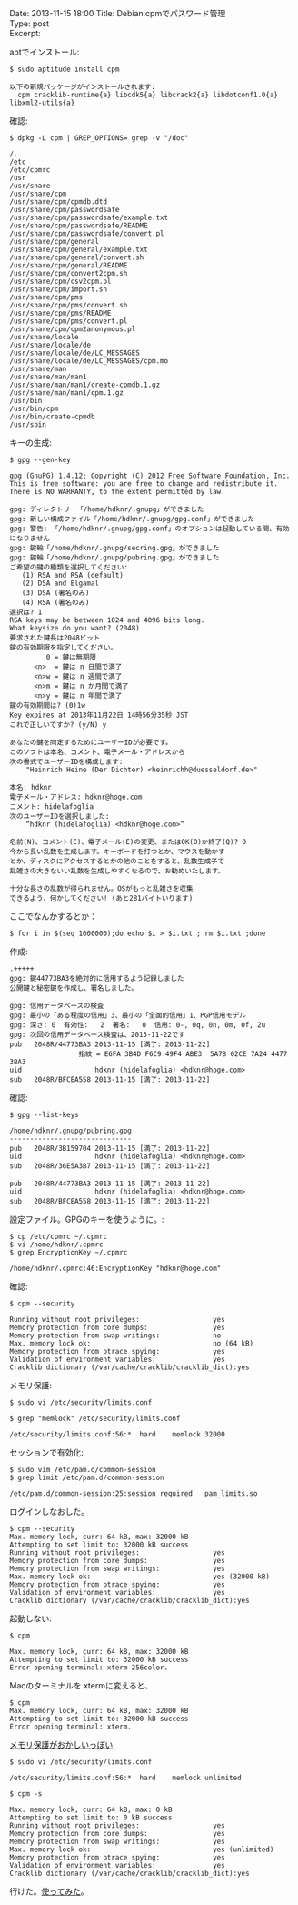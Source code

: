 Date: 2013-11-15  18:00 
Title: Debian:cpmでパスワード管理  
Type: post  
Excerpt:   



aptでインストール:

    $ sudo aptitude install cpm
    
    以下の新規パッケージがインストールされます:
      cpm cracklib-runtime{a} libcdk5{a} libcrack2{a} libdotconf1.0{a} libxml2-utils{a} 


確認:

    $ dpkg -L cpm | GREP_OPTIONS= grep -v "/doc"

    /.
    /etc
    /etc/cpmrc
    /usr
    /usr/share
    /usr/share/cpm
    /usr/share/cpm/cpmdb.dtd
    /usr/share/cpm/passwordsafe
    /usr/share/cpm/passwordsafe/example.txt
    /usr/share/cpm/passwordsafe/README
    /usr/share/cpm/passwordsafe/convert.pl
    /usr/share/cpm/general
    /usr/share/cpm/general/example.txt
    /usr/share/cpm/general/convert.sh
    /usr/share/cpm/general/README
    /usr/share/cpm/convert2cpm.sh
    /usr/share/cpm/csv2cpm.pl
    /usr/share/cpm/import.sh
    /usr/share/cpm/pms
    /usr/share/cpm/pms/convert.sh
    /usr/share/cpm/pms/README
    /usr/share/cpm/pms/convert.pl
    /usr/share/cpm/cpm2anonymous.pl
    /usr/share/locale
    /usr/share/locale/de
    /usr/share/locale/de/LC_MESSAGES
    /usr/share/locale/de/LC_MESSAGES/cpm.mo
    /usr/share/man
    /usr/share/man/man1
    /usr/share/man/man1/create-cpmdb.1.gz
    /usr/share/man/man1/cpm.1.gz
    /usr/bin
    /usr/bin/cpm
    /usr/bin/create-cpmdb
    /usr/sbin


キーの生成:


    $ gpg --gen-key
    
    gpg (GnuPG) 1.4.12; Copyright (C) 2012 Free Software Foundation, Inc.
    This is free software: you are free to change and redistribute it.
    There is NO WARRANTY, to the extent permitted by law.
    
    gpg: ディレクトリー「/home/hdknr/.gnupg」ができました
    gpg: 新しい構成ファイル「/home/hdknr/.gnupg/gpg.conf」ができました
    gpg: 警告: 「/home/hdknr/.gnupg/gpg.conf」のオプションは起動している間、有効になりません
    gpg: 鍵輪「/home/hdknr/.gnupg/secring.gpg」ができました
    gpg: 鍵輪「/home/hdknr/.gnupg/pubring.gpg」ができました
    ご希望の鍵の種類を選択してください:
       (1) RSA and RSA (default)
       (2) DSA and Elgamal
       (3) DSA (署名のみ)
       (4) RSA (署名のみ)
    選択は? 1
    RSA keys may be between 1024 and 4096 bits long.
    What keysize do you want? (2048) 
    要求された鍵長は2048ビット
    鍵の有効期限を指定してください。
             0 = 鍵は無期限
          <n>  = 鍵は n 日間で満了
          <n>w = 鍵は n 週間で満了
          <n>m = 鍵は n か月間で満了
          <n>y = 鍵は n 年間で満了
    鍵の有効期間は? (0)1w
    Key expires at 2013年11月22日 14時56分35秒 JST
    これで正しいですか? (y/N) y
    
    あなたの鍵を同定するためにユーザーIDが必要です。
    このソフトは本名、コメント、電子メール・アドレスから
    次の書式でユーザーIDを構成します:
        "Heinrich Heine (Der Dichter) <heinrichh@duesseldorf.de>"
    
    本名: hdknr
    電子メール・アドレス: hdknr@hoge.com
    コメント: hidelafoglia
    次のユーザーIDを選択しました:
        “hdknr (hidelafoglia) <hdknr@hoge.com>”
    
    名前(N)、コメント(C)、電子メール(E)の変更、またはOK(O)か終了(Q)? O
    今から長い乱数を生成します。キーボードを打つとか、マウスを動かす
    とか、ディスクにアクセスするとかの他のことをすると、乱数生成子で
    乱雑さの大きないい乱数を生成しやすくなるので、お勧めいたします。
    
    十分な長さの乱数が得られません。OSがもっと乱雑さを収集
    できるよう、何かしてください! (あと281バイトいります)


ここでなんかするとか：

    $ for i in $(seq 1000000);do echo $i > $i.txt ; rm $i.txt ;done


作成:

    .+++++
    gpg: 鍵44773BA3を絶対的に信用するよう記録しました
    公開鍵と秘密鍵を作成し、署名しました。
    
    gpg: 信用データベースの検査
    gpg: 最小の「ある程度の信用」3、最小の「全面的信用」1、PGP信用モデル
    gpg: 深さ: 0  有効性:   2  署名:   0  信用: 0-, 0q, 0n, 0m, 0f, 2u
    gpg: 次回の信用データベース検査は、2013-11-22です
    pub   2048R/44773BA3 2013-11-15 [満了: 2013-11-22]
                     指紋 = E6FA 3B4D F6C9 49F4 ABE3  5A7B 02CE 7A24 4477 3BA3
    uid                  hdknr (hidelafoglia) <hdknr@hoge.com>
    sub   2048R/BFCEA558 2013-11-15 [満了: 2013-11-22]


確認:

    $ gpg --list-keys

    /home/hdknr/.gnupg/pubring.gpg
    ------------------------------
    pub   2048R/3B159704 2013-11-15 [満了: 2013-11-22]
    uid                  hdknr (hidelafoglia) <hdknr@hoge.com>
    sub   2048R/36E5A3B7 2013-11-15 [満了: 2013-11-22]
    
    pub   2048R/44773BA3 2013-11-15 [満了: 2013-11-22]
    uid                  hdknr (hidelafoglia) <hdknr@hoge.com>
    sub   2048R/BFCEA558 2013-11-15 [満了: 2013-11-22]


設定ファイル。GPGのキーを使うように。:

    $ cp /etc/cpmrc ~/.cpmrc
    $ vi /home/hdknr/.cpmrc 
    $ grep EncryptionKey ~/.cpmrc

    /home/hdknr/.cpmrc:46:EncryptionKey "hdknr@hoge.com"

確認:

    $ cpm --security

    Running without root privileges:                  yes
    Memory protection from core dumps:                yes
    Memory protection from swap writings:             no
    Max. memory lock ok:                              no (64 kB)
    Memory protection from ptrace spying:             yes
    Validation of environment variables:              yes
    Cracklib dictionary (/var/cache/cracklib/cracklib_dict):yes

メモリ保護:

    $ sudo vi /etc/security/limits.conf

    $ grep "memlock" /etc/security/limits.conf 

    /etc/security/limits.conf:56:*	hard	memlock	32000

セッションで有効化:

    $ sudo vim /etc/pam.d/common-session
    $ grep limit /etc/pam.d/common-session

    /etc/pam.d/common-session:25:session required 	pam_limits.so

ログインしなおした。

    $ cpm --security
    Max. memory lock, curr: 64 kB, max: 32000 kB
    Attempting to set limit to: 32000 kB success
    Running without root privileges:                  yes
    Memory protection from core dumps:                yes
    Memory protection from swap writings:             yes
    Max. memory lock ok:                              yes (32000 kB)
    Memory protection from ptrace spying:             yes
    Validation of environment variables:              yes
    Cracklib dictionary (/var/cache/cracklib/cracklib_dict):yes

起動しない:

    $ cpm

    Max. memory lock, curr: 64 kB, max: 32000 kB
    Attempting to set limit to: 32000 kB success
    Error opening terminal: xterm-256color.

Macのターミナルを xtermに変えると、

    $ cpm
    Max. memory lock, curr: 64 kB, max: 32000 kB
    Attempting to set limit to: 32000 kB success
    Error opening terminal: xterm.

[メモリ保護がおかしいっぽい](https://github.com/comotion/cpm/issues/20):

    $ sudo vi /etc/security/limits.conf

    /etc/security/limits.conf:56:*	hard	memlock	unlimited

    $ cpm -s

    Max. memory lock, curr: 64 kB, max: 0 kB
    Attempting to set limit to: 0 kB success
    Running without root privileges:                  yes
    Memory protection from core dumps:                yes
    Memory protection from swap writings:             yes
    Max. memory lock ok:                              yes (unlimited)
    Memory protection from ptrace spying:             yes
    Validation of environment variables:              yes
    Cracklib dictionary (/var/cache/cracklib/cracklib_dict):yes                                       
                                       
                                       
行けた。[使ってみた](https://www.evernote.com/shard/s302/sh/8f6a7afc-c44f-4204-99a3-00b6b1a2c16c/28466ad9c4f10c7f068ad6eadaa07e98)。

                                       
